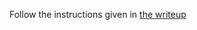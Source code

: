 Follow the instructions given in [the writeup](https://coursework.vschool.io/es6-practice-let-const-fat-arrow-functions-default-arguments-template-literals/)